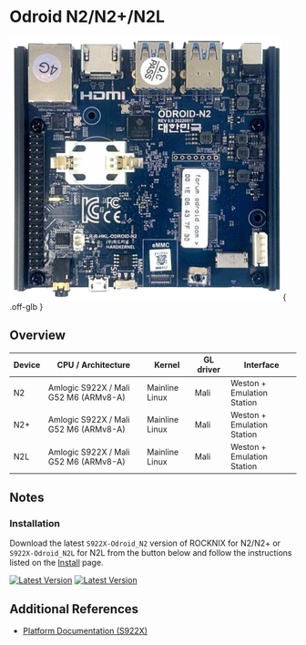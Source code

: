 # Odroid N2/N2+/N2L

![](../../_inc/images/devices/hardkernel-odroid-n2.png){ .off-glb }

## Overview

| Device | CPU / Architecture | Kernel | GL driver | Interface |
| -- | -- | -- | -- | -- |
| N2 | Amlogic S922X / Mali G52 M6 (ARMv8-A) | Mainline Linux | Mali | Weston + Emulation Station |
| N2+ | Amlogic S922X / Mali G52 M6 (ARMv8-A) | Mainline Linux | Mali | Weston + Emulation Station |
| N2L | Amlogic S922X / Mali G52 M6 (ARMv8-A) | Mainline Linux | Mali | Weston + Emulation Station |

## Notes

### Installation

Download the latest `S922X-Odroid_N2` version of ROCKNIX for N2/N2+ or `S922X-Odroid_N2L` for N2L from the button below and follow the instructions listed on the [Install](../../../play/install/) page.

[![Latest Version](https://img.shields.io/github/release/ROCKNIX/distribution.svg?labelColor=111111&color=FF5555&label=Latest&style=flat#only-light)](https://github.com/ROCKNIX/distribution/releases/latest)
[![Latest Version](https://img.shields.io/github/release/ROCKNIX/distribution.svg?labelColor=dddddd&color=FF5555&label=Latest&style=flat#only-dark)](https://github.com/ROCKNIX/distribution/releases/latest)

## Additional References

- [Platform Documentation (S922X)](https://github.com/ROCKNIX/distribution/blob/main/documentation/PER_DEVICE_DOCUMENTATION/S922X)
